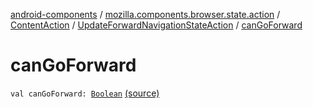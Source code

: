 [android-components](../../../index.md) / [mozilla.components.browser.state.action](../../index.md) / [ContentAction](../index.md) / [UpdateForwardNavigationStateAction](index.md) / [canGoForward](./can-go-forward.md)

# canGoForward

`val canGoForward: `[`Boolean`](https://kotlinlang.org/api/latest/jvm/stdlib/kotlin/-boolean/index.html) [(source)](https://github.com/mozilla-mobile/android-components/blob/master/components/browser/state/src/main/java/mozilla/components/browser/state/action/BrowserAction.kt#L296)